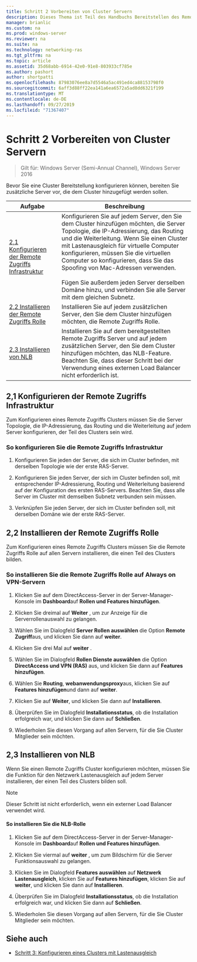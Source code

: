 ```yaml
---
title: Schritt 2 Vorbereiten von Cluster Servern
description: Dieses Thema ist Teil des Handbuchs Bereitstellen des Remote Zugriffs in einem Cluster unter Windows Server 2016.
manager: brianlic
ms.custom: na
ms.prod: windows-server
ms.reviewer: na
ms.suite: na
ms.technology: networking-ras
ms.tgt_pltfrm: na
ms.topic: article
ms.assetid: 35d68abb-6914-42e0-91e8-803933cf785e
ms.author: pashort
author: shortpatti
ms.openlocfilehash: 87983076ee8a7d5546a5ac491ed4ca88153798f0
ms.sourcegitcommit: 6aff3d88ff22ea141a6ea6572a5ad8dd6321f199
ms.translationtype: MT
ms.contentlocale: de-DE
ms.lasthandoff: 09/27/2019
ms.locfileid: "71367407"
---
```

# <a name="step-2-prepare-cluster-servers"></a>Schritt 2 Vorbereiten von Cluster Servern

>Gilt für: Windows Server (Semi-Annual Channel), Windows Server 2016

Bevor Sie eine Cluster Bereitstellung konfigurieren können, bereiten Sie zusätzliche Server vor, die dem Cluster hinzugefügt werden sollen.  
  
|Aufgabe|Beschreibung|  
|----|--------|  
|[2,1 Konfigurieren der Remote Zugriffs Infrastruktur](#BKMK_config)|Konfigurieren Sie auf jedem Server, den Sie dem Cluster hinzufügen möchten, die Server Topologie, die IP-Adressierung, das Routing und die Weiterleitung. Wenn Sie einen Cluster mit Lastenausgleich für virtuelle Computer konfigurieren, müssen Sie die virtuellen Computer so konfigurieren, dass Sie das Spoofing von Mac-Adressen verwenden.<br /><br />Fügen Sie außerdem jeden Server derselben Domäne hinzu, und verbinden Sie alle Server mit dem gleichen Subnetz.|  
|[2,2 Installieren der Remote Zugriffs Rolle](#BKMK_Install)|Installieren Sie auf jedem zusätzlichen Server, den Sie dem Cluster hinzufügen möchten, die Remote Zugriffs Rolle.|  
|[2,3 Installieren von NLB](#BKMK_NLB)|Installieren Sie auf dem bereitgestellten Remote Zugriffs Server und auf jedem zusätzlichen Server, den Sie dem Cluster hinzufügen möchten, das NLB-Feature. Beachten Sie, dass dieser Schritt bei der Verwendung eines externen Load Balancer nicht erforderlich ist.|  
  
## <a name="BKMK_config"></a>2,1 Konfigurieren der Remote Zugriffs Infrastruktur  
Zum Konfigurieren eines Remote Zugriffs Clusters müssen Sie die Server Topologie, die IP-Adressierung, das Routing und die Weiterleitung auf jedem Server konfigurieren, der Teil des Clusters sein wird.  
  
### <a name="to-configure-the-remote-access-infrastructure"></a>So konfigurieren Sie die Remote Zugriffs Infrastruktur  
  
1.  Konfigurieren Sie jeden der Server, die sich im Cluster befinden, mit derselben Topologie wie der erste RAS-Server.  
  
2.  Konfigurieren Sie jeden Server, der sich im Cluster befinden soll, mit entsprechender IP-Adressierung, Routing und Weiterleitung basierend auf der Konfiguration des ersten RAS-Servers. Beachten Sie, dass alle Server im Cluster mit demselben Subnetz verbunden sein müssen.  
  
3.  Verknüpfen Sie jeden Server, der sich im Cluster befinden soll, mit derselben Domäne wie der erste RAS-Server.  
  
## <a name="BKMK_Install"></a>2,2 Installieren der Remote Zugriffs Rolle  
Zum Konfigurieren eines Remote Zugriffs Clusters müssen Sie die Remote Zugriffs Rolle auf allen Servern installieren, die einen Teil des Clusters bilden.  
  
### <a name="to-install-the-remote-access-role-on-always-on-vpn-servers"></a>So installieren Sie die Remote Zugriffs Rolle auf Always on VPN-Servern  
  
1.  Klicken Sie auf dem DirectAccess-Server in der Server-Manager-Konsole im **Dashboard**auf **Rollen und Features hinzufügen**.  
  
2.  Klicken Sie dreimal auf **Weiter** , um zur Anzeige für die Serverrollenauswahl zu gelangen.  
  
3.  Wählen Sie im Dialogfeld **Server Rollen auswählen** die Option **Remote Zugriff**aus, und klicken Sie dann auf **weiter**.  
  
4.  Klicken Sie drei Mal auf **weiter** .  
  
5.  Wählen Sie im Dialogfeld **Rollen Dienste auswählen** die Option **DirectAccess und VPN (RAS)** aus, und klicken Sie dann auf **Features hinzufügen**.  
  
6.  Wählen Sie **Routing**, **webanwendungsproxy**aus, klicken Sie auf **Features hinzufügen**und dann auf **weiter**.  
  
7. Klicken Sie auf **Weiter**, und klicken Sie dann auf **Installieren**.  
  
8.  Überprüfen Sie im Dialogfeld **Installationsstatus**, ob die Installation erfolgreich war, und klicken Sie dann auf **Schließen**.  
  
9.  Wiederholen Sie diesen Vorgang auf allen Servern, für die Sie Cluster Mitglieder sein möchten.  
  
## <a name="BKMK_NLB"></a>2,3 Installieren von NLB  
Wenn Sie einen Remote Zugriffs Cluster konfigurieren möchten, müssen Sie die Funktion für den Netzwerk Lastenausgleich auf jedem Server installieren, der einen Teil des Clusters bilden soll.  
  
> [!NOTE]  
> Dieser Schritt ist nicht erforderlich, wenn ein externer Load Balancer verwendet wird.  
  
#### <a name="to-install-the-nlb-role"></a>So installieren Sie die NLB-Rolle  
  
1.  Klicken Sie auf dem DirectAccess-Server in der Server-Manager-Konsole im **Dashboard**auf **Rollen und Features hinzufügen**.  
  
2.  Klicken Sie viermal auf **weiter** , um zum Bildschirm für die Server Funktionsauswahl zu gelangen.  
  
3.  Klicken Sie im Dialogfeld **Features auswählen** auf **Netzwerk Lastenausgleich**, klicken Sie auf **Features hinzufügen**, klicken Sie auf **weiter**, und klicken Sie dann auf **Installieren**.  
  
4.  Überprüfen Sie im Dialogfeld **Installationsstatus**, ob die Installation erfolgreich war, und klicken Sie dann auf **Schließen**.  
  
5.  Wiederholen Sie diesen Vorgang auf allen Servern, für die Sie Cluster Mitglieder sein möchten.  
  
## <a name="BKMK_Links"></a>Siehe auch  
  
-   [Schritt 3: Konfigurieren eines Clusters mit Lastenausgleich](Step-3-Configure-a-Load-Balanced-Cluster.md)  
  


